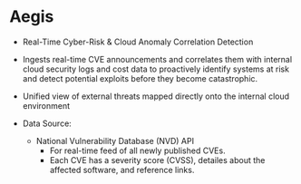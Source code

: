 # Aegis 

- Real-Time Cyber-Risk & Cloud Anomaly Correlation Detection
- Ingests real-time CVE announcements and correlates them with internal cloud security logs and cost data to proactively identify systems at risk and detect potential exploits before they become catastrophic.
- Unified view of external threats mapped directly onto the internal cloud environment

- Data Source:
    - National Vulnerability Database (NVD) API
        - For real-time feed of all newly published CVEs.
        - Each CVE has a severity score (CVSS), detailes about the affected software, and reference links.
    
